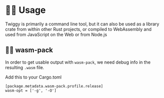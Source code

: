 # 🏋️‍♀️ Usage

Twiggy is primarily a command line tool, but it can also be used as a library
crate from within other Rust projects, or compiled to WebAssembly and used from
JavaScript on the Web or from Node.js


## 🏋️‍♀️ wasm-pack

In order to get usable output with `wasm-pack`, we need debug info in the resulting `.wasm` file.

Add this to your Cargo.toml
```
[package.metadata.wasm-pack.profile.release]
wasm-opt = ['-g', '-O']
```
